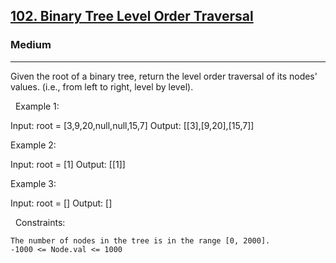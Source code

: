 <h2><a href="https://leetcode.com/problems/binary-tree-level-order-traversal/?envType=study-plan&id=level-1">102. Binary Tree Level Order Traversal</a></h2><h3>Medium</h3><hr>Given the root of a binary tree, return the level order traversal of its nodes' values. (i.e., from left to right, level by level).

 
Example 1:

Input: root = [3,9,20,null,null,15,7]
Output: [[3],[9,20],[15,7]]


Example 2:

Input: root = [1]
Output: [[1]]


Example 3:

Input: root = []
Output: []


 
Constraints:


	The number of nodes in the tree is in the range [0, 2000].
	-1000 <= Node.val <= 1000

